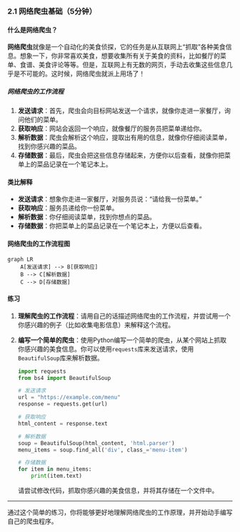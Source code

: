 ### 2.1 网络爬虫基础（5分钟）

#### 什么是网络爬虫？

**网络爬虫**就像是一个自动化的美食侦探，它的任务是从互联网上“抓取”各种美食信息。想象一下，你非常喜欢美食，想要收集所有关于美食的资料，比如餐厅的菜单、食谱、美食评论等等。但是，互联网上有无数的网页，手动去收集这些信息几乎是不可能的。这时候，网络爬虫就派上用场了！

##### 网络爬虫的工作流程

1. **发送请求**：首先，爬虫会向目标网站发送一个请求，就像你走进一家餐厅，询问他们的菜单。
2. **获取响应**：网站会返回一个响应，就像餐厅的服务员把菜单递给你。
3. **解析数据**：爬虫会解析这个响应，提取出有用的信息，就像你仔细阅读菜单，找到你感兴趣的菜品。
4. **存储数据**：最后，爬虫会把这些信息存储起来，方便你以后查看，就像你把菜单上的菜品记录在一个笔记本上。

#### 类比解释

- **发送请求**：想象你走进一家餐厅，对服务员说：“请给我一份菜单。”
- **获取响应**：服务员递给你一份菜单。
- **解析数据**：你仔细阅读菜单，找到你想点的菜品。
- **存储数据**：你把菜单上的菜品记录在一个笔记本上，方便以后查看。

#### 网络爬虫的工作流程图

```mermaid
graph LR
    A[发送请求] --> B[获取响应]
    B --> C[解析数据]
    C --> D[存储数据]
```

#### 练习

1. **理解爬虫的工作流程**：请用自己的话描述网络爬虫的工作流程，并尝试用一个你感兴趣的例子（比如收集电影信息）来解释这个流程。

2. **编写一个简单的爬虫**：使用Python编写一个简单的爬虫，从某个网站上抓取你感兴趣的美食信息。你可以使用`requests`库来发送请求，使用`BeautifulSoup`库来解析数据。

   ```python
   import requests
   from bs4 import BeautifulSoup

   # 发送请求
   url = "https://example.com/menu"
   response = requests.get(url)

   # 获取响应
   html_content = response.text

   # 解析数据
   soup = BeautifulSoup(html_content, 'html.parser')
   menu_items = soup.find_all('div', class_='menu-item')

   # 存储数据
   for item in menu_items:
       print(item.text)
   ```

   请尝试修改代码，抓取你感兴趣的美食信息，并将其存储在一个文件中。

---

通过这个简单的练习，你将能够更好地理解网络爬虫的工作原理，并开始动手编写自己的爬虫程序。

